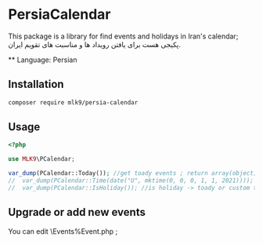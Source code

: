 PersiaCalendar
=======

This package is a library for find events and holidays in Iran's calendar;
پکیجی هست برای یافتن رویداد ها و مناسبت های تقویم ایران.

** Language: Persian 

Installation
------------
```sh
composer require mlk9/persia-calendar
```

Usage
----------------
```php
<?php

use MLK9\PCalendar;

var_dump(PCalendar::Today()); //get toady events ; return array(object) ;
//  var_dump(PCalendar::Time(date("U", mktime(0, 0, 0, 1, 1, 2021)))); //get custom time events ; return array(object) ;
//  var_dump(PCalendar::IsHoliday()); //is holiday -> toady or custom time ; return (boolean) ;
```

Upgrade or add new events
----------------
You can edit \Events\%Event.php ;